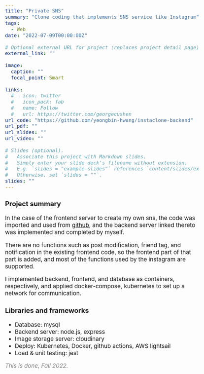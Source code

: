 ```yaml
---
title: "Private SNS"
summary: "Clone coding that implements SNS service like Instagram"
tags:
  - Web
date: "2022-07-09T00:00:00Z"

# Optional external URL for project (replaces project detail page).
external_link: ""

image:
  caption: ""
  focal_point: Smart

links:
  # - icon: twitter
  #   icon_pack: fab
  #   name: Follow
  #   url: https://twitter.com/georgecushen
url_code: "https://github.com/yeongbin-hwang/instaclone-backend"
url_pdf: ""
url_slides: ""
url_video: ""

# Slides (optional).
#   Associate this project with Markdown slides.
#   Simply enter your slide deck's filename without extension.
#   E.g. `slides = "example-slides"` references `content/slides/example-slides.md`.
#   Otherwise, set `slides = ""`.
slides: ""
---
```


<style>
body{
  font-size: 14pt;
  margin-left: 12%;
  margin-right: 12%;
  /* margin-bottom: -100px; */
}

@media only screen and (max-width: 768px) {
 body {
  font-size: 12pt;
  /* text-align:center; */
  margin-left: 0%;
  margin-right: 0%;
 }
}
</style>

### Project summary

In the case of the frontend server to create my own sns, the code was imported and used from <u>[github](https://github.com/manikandanraji/instaclone-frontend)</u>, and the backend server linked thereto was implemented and completed by myself.

There are no functions such as post modification, friend tag, and notification in the existing frontend code, so the frontend part of that part is added, and most of the functions used by the instagram are supported.

I implemented backend, frontend, and database as containers, respectively, and applied docker-compose, kubernetes to set up a network for communication.

### Libraries and frameworks

- Database: mysql
- Backend server: node.js, express
- Image storage server: cloudinary
- Deploy: Kubernetes, Docker, github actions, AWS lightsail
- Load & unit testing: jest

<span style="color: gray">
<i>This is done, Fall 2022.</i></span>
